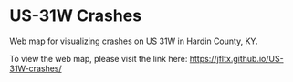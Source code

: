 # US-31W Crashes
Web map for visualizing crashes on US 31W in Hardin County, KY.

To view the web map, please visit the link here: https://jfltx.github.io/US-31W-crashes/  
